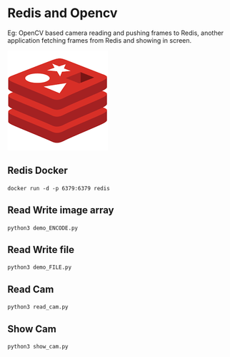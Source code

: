 # Redis and Opencv

Eg: OpenCV based camera reading and pushing frames to Redis, another application fetching frames from Redis and showing in screen.

![redis](redis.png)

## Redis Docker

```docker run -d -p 6379:6379 redis```

## Read Write image array

```python3 demo_ENCODE.py```

## Read Write file

```python3 demo_FILE.py```

## Read Cam

```python3 read_cam.py```

## Show Cam

```python3 show_cam.py```


